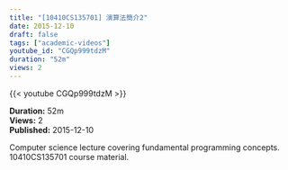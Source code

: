 ```yaml
---
title: "[10410CS135701] 演算法簡介2"
date: 2015-12-10
draft: false
tags: ["academic-videos"]
youtube_id: "CGQp999tdzM"
duration: "52m"
views: 2
---
```


{{< youtube CGQp999tdzM >}}

**Duration:** 52m  
**Views:** 2  
**Published:** 2015-12-10

Computer science lecture covering fundamental programming concepts. 10410CS135701 course material.
